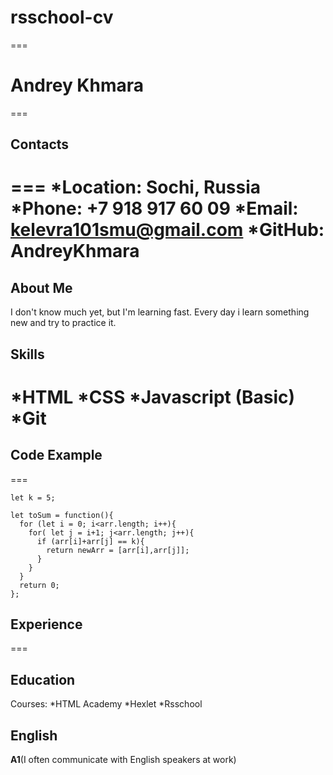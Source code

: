 # __rsschool-cv__
===
# __Andrey Khmara__
===
## __Contacts__
===
*Location: Sochi, Russia
*Phone: +7 918 917 60 09
*Email: kelevra101smu@gmail.com
*GitHub: AndreyKhmara
===
## __About Me__
I don't know much yet, but I'm learning fast.
Every day i learn something new and try to practice it.

## __Skills__
*HTML
*CSS
*Javascript (Basic)
*Git
===
## __Code Example__
===
```let arr = [-3, 0, 1, 3, 4];
let k = 5;

let toSum = function(){
  for (let i = 0; i<arr.length; i++){
    for( let j = i+1; j<arr.length; j++){
      if (arr[i]+arr[j] == k){
        return newArr = [arr[i],arr[j]];
      }
    }
  }
  return 0;
};
```
## __Experience__
===
## __Education__
Courses:
*HTML Academy
*Hexlet
*Rsschool

## __English__
__A1__(I often communicate with English speakers at work)
